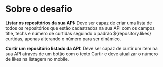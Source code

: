 # Sobre o desafio


__Listar os repositórios da sua API:__ Deve ser capaz de criar uma lista de todos os repositórios que estão cadastrados na sua API com os campos title, techs e número de curtidas seguindo o padrão ${repository.likes} curtidas, apenas alterando o número para ser dinâmico.

__Curtir um repositório listado da API:__ Deve ser capaz de curtir um item na sua API através de um botão com o texto Curtir e deve atualizar o número de likes na listagem no mobile.